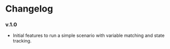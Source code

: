 # Changelog

### v.1.0

- Initial features to run a simple scenario with variable matching and state tracking.
